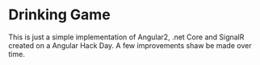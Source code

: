 # Drinking Game

This is just a simple implementation of Angular2, .net Core and SignalR created on a Angular Hack Day. A few improvements shaw be made over time.
